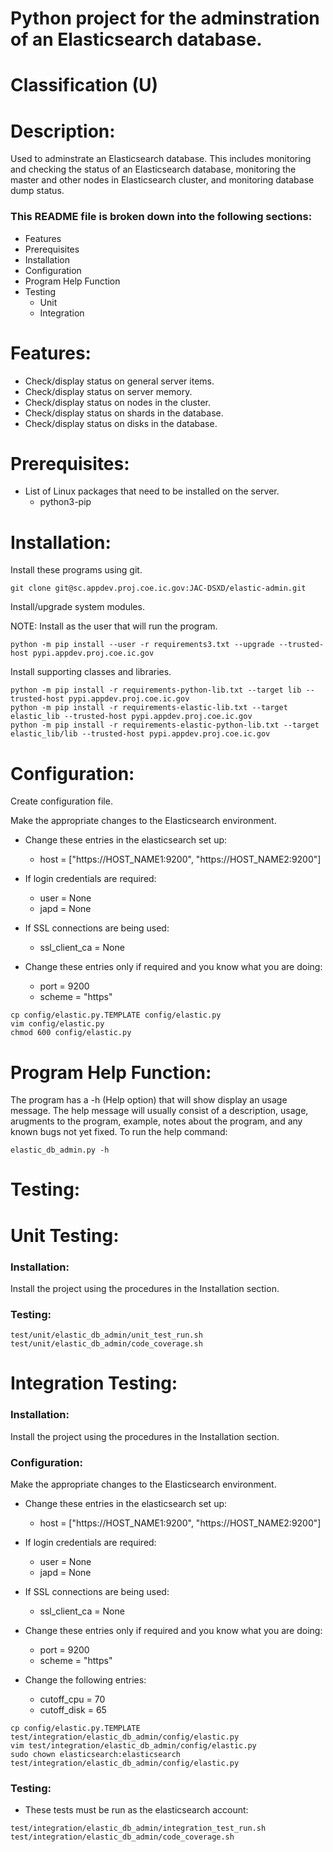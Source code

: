 # Python project for the adminstration of an Elasticsearch database.
# Classification (U)

# Description:
  Used to adminstrate an Elasticsearch database.  This includes monitoring and checking the status of an Elasticsearch database, monitoring the master and other nodes in Elasticsearch cluster, and monitoring database dump status.


###  This README file is broken down into the following sections:
  * Features
  * Prerequisites
  * Installation
  * Configuration
  * Program Help Function
  * Testing
    - Unit
    - Integration


# Features:
  * Check/display status on general server items.
  * Check/display status on server memory.
  * Check/display status on nodes in the cluster.
  * Check/display status on shards in the database.
  * Check/display status on disks in the database.


# Prerequisites:

  * List of Linux packages that need to be installed on the server.
    - python3-pip


# Installation:

Install these programs using git.

```
git clone git@sc.appdev.proj.coe.ic.gov:JAC-DSXD/elastic-admin.git
```

Install/upgrade system modules.

NOTE: Install as the user that will run the program.

```
python -m pip install --user -r requirements3.txt --upgrade --trusted-host pypi.appdev.proj.coe.ic.gov
```


Install supporting classes and libraries.

```
python -m pip install -r requirements-python-lib.txt --target lib --trusted-host pypi.appdev.proj.coe.ic.gov
python -m pip install -r requirements-elastic-lib.txt --target elastic_lib --trusted-host pypi.appdev.proj.coe.ic.gov
python -m pip install -r requirements-elastic-python-lib.txt --target elastic_lib/lib --trusted-host pypi.appdev.proj.coe.ic.gov
```


# Configuration:

Create configuration file.

Make the appropriate changes to the Elasticsearch environment.
  * Change these entries in the elasticsearch set up:
    - host = ["https://HOST_NAME1:9200", "https://HOST_NAME2:9200"]

  * If login credentials are required:
    - user = None
    - japd = None

  * If SSL connections are being used:
    - ssl_client_ca = None

  * Change these entries only if required and you know what you are doing:
    - port = 9200
    - scheme = "https"

```
cp config/elastic.py.TEMPLATE config/elastic.py
vim config/elastic.py
chmod 600 config/elastic.py
```


# Program Help Function:

  The program has a -h (Help option) that will show display an usage message.  The help message will usually consist of a description, usage, arugments to the program, example, notes about the program, and any known bugs not yet fixed.  To run the help command:

```
elastic_db_admin.py -h
```


# Testing:

# Unit Testing:

### Installation:

Install the project using the procedures in the Installation section.

### Testing:

```
test/unit/elastic_db_admin/unit_test_run.sh
test/unit/elastic_db_admin/code_coverage.sh
```


# Integration Testing:

### Installation:

Install the project using the procedures in the Installation section.

### Configuration:

Make the appropriate changes to the Elasticsearch environment.
  * Change these entries in the elasticsearch set up:
    - host = ["https://HOST_NAME1:9200", "https://HOST_NAME2:9200"]

  * If login credentials are required:
    - user = None
    - japd = None

  * If SSL connections are being used:
    - ssl_client_ca = None

  * Change these entries only if required and you know what you are doing:
    - port = 9200
    - scheme = "https"

  * Change the following entries:
    - cutoff_cpu = 70
    - cutoff_disk = 65

```
cp config/elastic.py.TEMPLATE test/integration/elastic_db_admin/config/elastic.py
vim test/integration/elastic_db_admin/config/elastic.py
sudo chown elasticsearch:elasticsearch test/integration/elastic_db_admin/config/elastic.py
```

### Testing:
  * These tests must be run as the elasticsearch account:

```
test/integration/elastic_db_admin/integration_test_run.sh
test/integration/elastic_db_admin/code_coverage.sh
```

